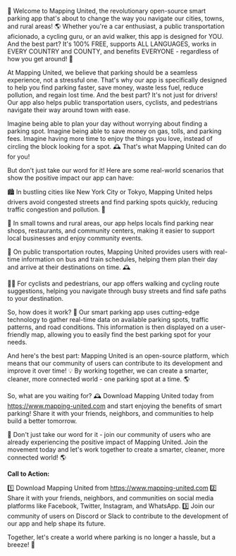 🚀 Welcome to Mapping United, the revolutionary open-source smart parking app that's about to change the way you navigate our cities, towns, and rural areas! 🌎 Whether you're a car enthusiast, a public transportation aficionado, a cycling guru, or an avid walker, this app is designed for YOU. And the best part? It's 100% FREE, supports ALL LANGUAGES, works in EVERY COUNTRY and COUNTY, and benefits EVERYONE - regardless of how you get around! 🎉

At Mapping United, we believe that parking should be a seamless experience, not a stressful one. That's why our app is specifically designed to help you find parking faster, save money, waste less fuel, reduce pollution, and regain lost time. And the best part? It's not just for drivers! Our app also helps public transportation users, cyclists, and pedestrians navigate their way around town with ease.

Imagine being able to plan your day without worrying about finding a parking spot. Imagine being able to save money on gas, tolls, and parking fees. Imagine having more time to enjoy the things you love, instead of circling the block looking for a spot. 🕰️ That's what Mapping United can do for you!

But don't just take our word for it! Here are some real-world scenarios that show the positive impact our app can have:

🏙️ In bustling cities like New York City or Tokyo, Mapping United helps drivers avoid congested streets and find parking spots quickly, reducing traffic congestion and pollution. 👀

🌳 In small towns and rural areas, our app helps locals find parking near shops, restaurants, and community centers, making it easier to support local businesses and enjoy community events.

🚌 On public transportation routes, Mapping United provides users with real-time information on bus and train schedules, helping them plan their day and arrive at their destinations on time. 🕰️

🚴‍♀️ For cyclists and pedestrians, our app offers walking and cycling route suggestions, helping you navigate through busy streets and find safe paths to your destination.

So, how does it work? 🔧 Our smart parking app uses cutting-edge technology to gather real-time data on available parking spots, traffic patterns, and road conditions. This information is then displayed on a user-friendly map, allowing you to easily find the best parking spot for your needs.

And here's the best part: Mapping United is an open-source platform, which means that our community of users can contribute to its development and improve it over time! 💡 By working together, we can create a smarter, cleaner, more connected world - one parking spot at a time. 🌎

So, what are you waiting for? 🕰️ Download Mapping United today from https://www.mapping-united.com and start enjoying the benefits of smart parking! Share it with your friends, neighbors, and communities to help build a better tomorrow.

📢 Don't just take our word for it - join our community of users who are already experiencing the positive impact of Mapping United. Join the movement today and let's work together to create a smarter, cleaner, more connected world! 🌎

**Call to Action:**

1️⃣ Download Mapping United from https://www.mapping-united.com
2️⃣ Share it with your friends, neighbors, and communities on social media platforms like Facebook, Twitter, Instagram, and WhatsApp.
3️⃣ Join our community of users on Discord or Slack to contribute to the development of our app and help shape its future.

Together, let's create a world where parking is no longer a hassle, but a breeze! 🌈
